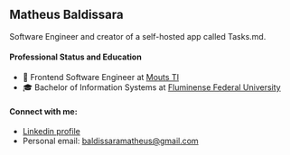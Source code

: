 ## Matheus Baldissara
Software Engineer and creator of a self-hosted app called Tasks.md.

#### Professional Status and Education
- 💼 Frontend Software Engineer at [Mouts TI](https://mouts.info/)
- 🎓 Bachelor of Information Systems at [Fluminense Federal University](https://www.uff.br/) 

#### Connect with me:
- [Linkedin profile](https://linkedin.com/in/baldissaramatheus)
- Personal email: baldissaramatheus@gmail.com
